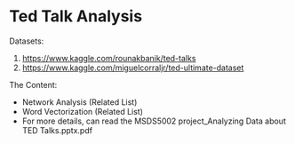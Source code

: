 # Ted Talk Analysis

Datasets: 
1) https://www.kaggle.com/rounakbanik/ted-talks
2) https://www.kaggle.com/miguelcorraljr/ted-ultimate-dataset

The Content:
- Network Analysis (Related List)
- Word Vectorization (Related List)
- For more details, can read the MSDS5002 project_Analyzing Data about TED Talks.pptx.pdf
